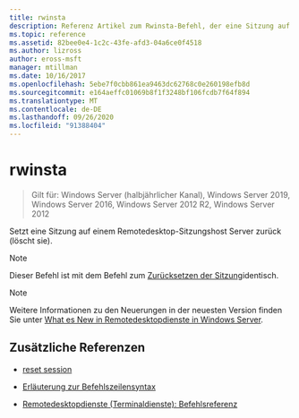 ```yaml
---
title: rwinsta
description: Referenz Artikel zum Rwinsta-Befehl, der eine Sitzung auf einem Remotedesktop-Sitzungshost Server zurücksetzt (löscht).
ms.topic: reference
ms.assetid: 82bee0e4-1c2c-43fe-afd3-04a6ce0f4518
ms.author: lizross
author: eross-msft
manager: mtillman
ms.date: 10/16/2017
ms.openlocfilehash: 5ebe7f0cbb861ea9463dc62768c0e260198efb8d
ms.sourcegitcommit: e164aeffc01069b8f1f3248bf106fcdb7f64f894
ms.translationtype: MT
ms.contentlocale: de-DE
ms.lasthandoff: 09/26/2020
ms.locfileid: "91388404"
---
```

# <a name="rwinsta"></a>rwinsta

> Gilt für: Windows Server (halbjährlicher Kanal), Windows Server 2019, Windows Server 2016, Windows Server 2012 R2, Windows Server 2012

Setzt eine Sitzung auf einem Remotedesktop-Sitzungshost Server zurück (löscht sie).

> [!NOTE]
> Dieser Befehl ist mit dem Befehl zum [Zurücksetzen der Sitzung](reset-session.md)identisch.

> [!NOTE]
> Weitere Informationen zu den Neuerungen in der neuesten Version finden Sie unter [What es New in Remotedesktopdienste in Windows Server](/previous-versions/windows/it-pro/windows-server-2012-r2-and-2012/dn283323(v=ws.11)).

## <a name="additional-references"></a>Zusätzliche Referenzen

- [reset session](reset-session.md)

- [Erläuterung zur Befehlszeilensyntax](command-line-syntax-key.md)

- [Remotedesktopdienste (Terminaldienste): Befehlsreferenz](remote-desktop-services-terminal-services-command-reference.md)
